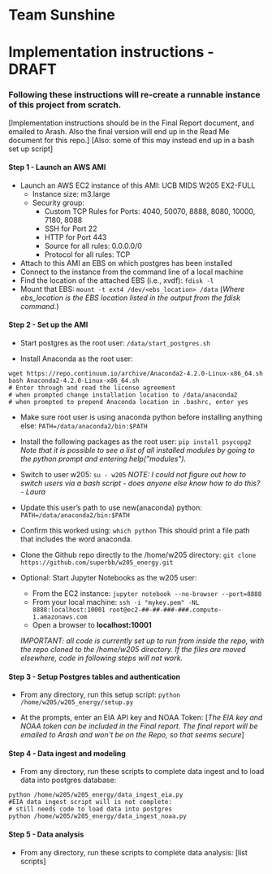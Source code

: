# Team Sunshine

# Implementation instructions - DRAFT
### Following these instructions will re-create a runnable instance of this project from scratch.

[Implementation instructions should be in the Final Report document, and emailed to Arash. Also the final version will end up in the Read Me document for this repo.]
[Also: some of this may instead end up in a bash set up script]


#### Step 1 - Launch an AWS AMI
* Launch an AWS EC2 instance of this AMI: UCB MIDS W205 EX2-FULL
    * Instance size: m3.large
    * Security group:
        * Custom TCP Rules for Ports: 4040, 50070, 8888, 8080, 10000, 7180, 8088
        * SSH for Port 22
        * HTTP for Port 443
        * Source for all rules: 0.0.0.0/0
        * Protocol for all rules:  TCP
* Attach to this AMI an EBS on which postgres has been installed
* Connect to the instance from the command line of a local machine
* Find the location of the attached EBS (i.e., xvdf):
`fdisk -l`
* Mount that EBS:
`mount -t ext4 /dev/<ebs_location> /data`
(_Where ebs_location is the EBS location listed in the output from the fdisk command._)


#### Step 2 - Set up the AMI
* Start postgres as the root user:
`/data/start_postgres.sh`

* Install Anaconda as the root user:
```
wget https://repo.continuum.io/archive/Anaconda2-4.2.0-Linux-x86_64.sh
bash Anaconda2-4.2.0-Linux-x86_64.sh
# Enter through and read the license agreement
# when prompted change installation location to /data/anaconda2
# when prompted to prepend Anaconda location in .bashrc, enter yes
```

* Make sure root user is using anaconda python before installing anything else:
`PATH=/data/anaconda2/bin:$PATH`

* Install the following packages as the root user:
`pip install psycopg2` _Note that it is possible to see a list of all installed modules by going to the python prompt and entering help("modules")._


* Switch to user w205:
`su - w205`
_NOTE: I could not figure out how to switch users via a bash script - does anyone else know how to do this? - Laura_

* Update this user’s path to use new(anaconda) python:
`PATH=/data/anaconda2/bin:$PATH`

* Confirm this worked using: `which python`
This should print a file path that includes the word anaconda.

* Clone the Github repo directly to the /home/w205 directory:
`git clone https://github.com/superbb/w205_energy.git`

* Optional:  Start Jupyter Notebooks as the w205 user:
   * From the EC2 instance: `jupyter notebook --no-browser --port=8888`
   * From your local machine: `ssh -i "mykey.pem" -NL 8888:localhost:10001 root@ec2-##-##-###-###.compute-1.amazonaws.com`
   * Open a browser to __localhost:10001__

   _IMPORTANT:  all code is currently set up to run from inside the repo, with the repo cloned to the /home/w205 directory. If the files are moved elsewhere, code in following steps will not work._

#### Step 3 - Setup Postgres tables and authentication
* From any directory, run this setup script:
`python /home/w205/w205_energy/setup.py`

* At the prompts, enter an EIA API key and NOAA Token: [_The EIA key and NOAA token can be included in the Final report. The final report will be emailed to Arash and won't be on the Repo, so that seems secure_]


#### Step 4 - Data ingest and modeling
* From any directory, run these scripts to complete data ingest and to load data into postgres database:
```
python /home/w205/w205_energy/data_ingest_eia.py
#EIA data ingest script will is not complete:
# still needs code to load data into postgres
python /home/w205/w205_energy/data_ingest_noaa.py
```

#### Step 5 - Data analysis
* From any directory, run these scripts to complete data analysis:
[list scripts]
